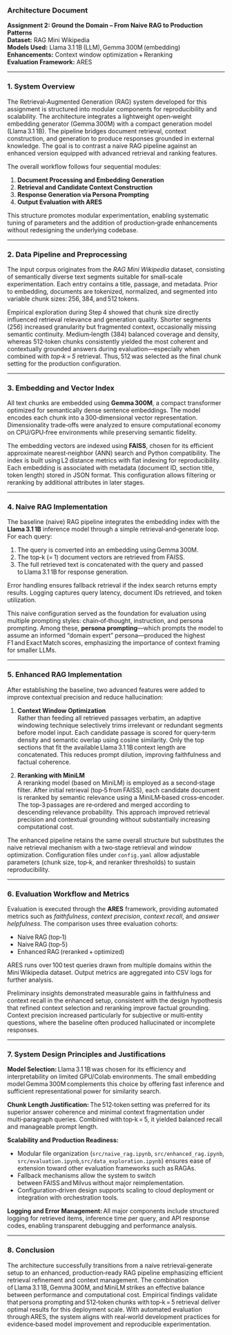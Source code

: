 
### Architecture Document  
**Assignment 2: Ground the Domain – From Naive RAG to Production Patterns**  
**Dataset:** RAG Mini Wikipedia  
**Models Used:** Llama 3.1 1B (LLM), Gemma 300M (embedding)  
**Enhancements:** Context window optimization + Reranking  
**Evaluation Framework:** ARES  

***

### 1. System Overview  
The Retrieval‑Augmented Generation (RAG) system developed for this assignment is structured into modular components for reproducibility and scalability. The architecture integrates a lightweight open‑weight embedding generator (Gemma 300M) with a compact generation model (Llama 3.1 1B). The pipeline bridges document retrieval, context construction, and generation to produce responses grounded in external knowledge. The goal is to contrast a naive RAG pipeline against an enhanced version equipped with advanced retrieval and ranking features.

The overall workflow follows four sequential modules:

1. **Document Processing and Embedding Generation**  
2. **Retrieval and Candidate Context Construction**  
3. **Response Generation via Persona Prompting**  
4. **Output Evaluation with ARES**

This structure promotes modular experimentation, enabling systematic tuning of parameters and the addition of production‑grade enhancements without redesigning the underlying codebase.

***

### 2. Data Pipeline and Preprocessing  
The input corpus originates from the *RAG Mini Wikipedia* dataset, consisting of semantically diverse text segments suitable for small‑scale experimentation. Each entry contains a title, passage, and metadata. Prior to embedding, documents are tokenized, normalized, and segmented into variable chunk sizes: 256, 384, and 512 tokens.  

Empirical exploration during Step 4 showed that chunk size directly influenced retrieval relevance and generation quality. Shorter segments (256) increased granularity but fragmented context, occasionally missing semantic continuity. Medium‑length (384) balanced coverage and density, whereas 512‑token chunks consistently yielded the most coherent and contextually grounded answers during evaluation—especially when combined with *top‑k = 5* retrieval. Thus, 512 was selected as the final chunk setting for the production configuration.

***

### 3. Embedding and Vector Index  
All text chunks are embedded using **Gemma 300M**, a compact transformer optimized for semantically dense sentence embeddings. The model encodes each chunk into a 300‑dimensional vector representation. Dimensionality trade‑offs were analyzed to ensure computational economy on CPU/GPU‑free environments while preserving semantic fidelity.

The embedding vectors are indexed using **FAISS**, chosen for its efficient approximate nearest‑neighbor (ANN) search and Python compatibility. The index is built using L2 distance metrics with flat indexing for reproducibility. Each embedding is associated with metadata (document ID, section title, token length) stored in JSON format. This configuration allows filtering or reranking by additional attributes in later stages.

***

### 4. Naive RAG Implementation  
The baseline (naive) RAG pipeline integrates the embedding index with the **Llama 3.1 1B** inference model through a simple retrieval‑and‑generate loop. For each query:  
1. The query is converted into an embedding using Gemma 300M.  
2. The top‑k (= 1) document vectors are retrieved from FAISS.  
3. The full retrieved text is concatenated with the query and passed to Llama 3.1 1B for response generation.

Error handling ensures fallback retrieval if the index search returns empty results. Logging captures query latency, document IDs retrieved, and token utilization.  

This naive configuration served as the foundation for evaluation using multiple prompting styles: chain‑of‑thought, instruction, and persona prompting. Among these, **persona prompting**—which prompts the model to assume an informed “domain expert” persona—produced the highest F1 and Exact Match scores, emphasizing the importance of context framing for smaller LLMs.

***

### 5. Enhanced RAG Implementation  
After establishing the baseline, two advanced features were added to improve contextual precision and reduce hallucination:

1. **Context Window Optimization**  
   Rather than feeding all retrieved passages verbatim, an adaptive windowing technique selectively trims irrelevant or redundant segments before model input. Each candidate passage is scored for query‑term density and semantic overlap using cosine similarity. Only the top sections that fit the available Llama 3.1 1B context length are concatenated. This reduces prompt dilution, improving faithfulness and factual coherence.

2. **Reranking with MiniLM**  
   A reranking model (based on MiniLM) is employed as a second‑stage filter. After initial retrieval (top‑5 from FAISS), each candidate document is reranked by semantic relevance using a MiniLM‑based cross‑encoder. The top‑3 passages are re‑ordered and merged according to descending relevance probability. This approach improved retrieval precision and contextual grounding without substantially increasing computational cost.

The enhanced pipeline retains the same overall structure but substitutes the naive retrieval mechanism with a two‑stage retrieval and window optimization. Configuration files under `config.yaml` allow adjustable parameters (chunk size, top‑k, and reranker thresholds) to sustain reproducibility.

***

### 6. Evaluation Workflow and Metrics  
Evaluation is executed through the **ARES** framework, providing automated metrics such as *faithfulness*, *context precision*, *context recall*, and *answer helpfulness*. The comparison uses three evaluation cohorts:

- Naive RAG (top‑1)
- Naive RAG (top‑5)
- Enhanced RAG (reranked + optimized)

ARES runs over 100 test queries drawn from multiple domains within the Mini Wikipedia dataset. Output metrics are aggregated into CSV logs for further analysis.  

Preliminary insights demonstrated measurable gains in faithfulness and context recall in the enhanced setup, consistent with the design hypothesis that refined context selection and reranking improve factual grounding. Context precision increased particularly for subjective or multi‑entity questions, where the baseline often produced hallucinated or incomplete responses.

***

### 7. System Design Principles and Justifications  
**Model Selection:** Llama 3.1 1B was chosen for its efficiency and interpretability on limited GPU/Colab environments. The small embedding model Gemma 300M complements this choice by offering fast inference and sufficient representational power for similarity search.

**Chunk Length Justification:** The 512‑token setting was preferred for its superior answer coherence and minimal context fragmentation under multi‑paragraph queries. Combined with top‑k = 5, it yielded balanced recall and manageable prompt length.

**Scalability and Production Readiness:**  
- Modular file organization (`src/naive_rag.ipynb`, `src/enhanced_rag.ipynb`, `src/evaluation.ipynb`,`src/data_exploration.ipynb`) ensures ease of extension toward other evaluation frameworks such as RAGAs.  
- Fallback mechanisms allow the system to switch between FAISS and Milvus without major reimplementation.
- Configuration‑driven design supports scaling to cloud deployment or integration with orchestration tools.

**Logging and Error Management:** All major components include structured logging for retrieved items, inference time per query, and API response codes, enabling transparent debugging and performance analysis.

***

### 8. Conclusion  
The architecture successfully transitions from a naive retrieval‑generate setup to an enhanced, production‑ready RAG pipeline emphasizing efficient retrieval refinement and context management. The combination of Llama 3.1 1B, Gemma 300M, and MiniLM strikes an effective balance between performance and computational cost. Empirical findings validate that persona prompting and 512‑token chunks with top‑k = 5 retrieval deliver optimal results for this deployment scale. With automated evaluation through ARES, the system aligns with real‑world development practices for evidence‑based model improvement and reproducible experimentation.

